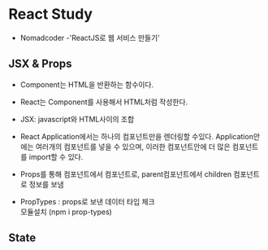 # React Study
* Nomadcoder -'ReactJS로 웹 서비스 만들기'

## JSX & Props

* Component는 HTML을 반환하는 함수이다.
  
* React는 Component를 사용해서 HTML처럼 작성한다.
  
* JSX: javascript와 HTML사이의 조합 
  
* React Application에서는 하나의 컴포넌트만을 렌더링할 수있다. 
  Application안에는 여러개의 컴포넌트를 넣을 수 있으며, 이러한 컴포넌트안에 더 많은 컴포넌트를 import할 수 있다.

* Props를 통해 컴포넌트에서 컴포넌트로, parent컴포넌트에서 children 컴포넌트로 정보를 보냄 

* PropTypes : props로 보낸 데이터 타입 체크 
  <br> 모듈설치 (npm i prop-types)

## State
